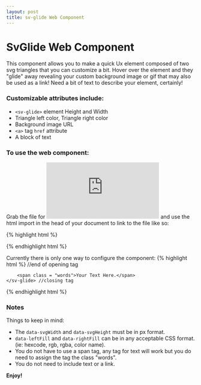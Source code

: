 ```yaml
---
layout: post
title: sv-glide Web Component
---
```

# SvGlide Web Component

This component allows you to make a quick Ux element composed of two svg triangles that you can customize a bit.  Hover over the element and they "glide" away revealing your custom background image or gif that may also be used as a link!  Need a bit of text to describe your element, certainly!

### Customizable attributes include:
  - `<sv-glide>` element Height and Width
  - Triangle left color, Triangle right color
  - Background image URL
  - `<a>` tag `href` attribute
  - A block of text

### To use the web component:
Grab the file for ![svg-glide](http://iam.colum.edu/students/maria.faulisi/ewt/svGlide/svGlideTest.html) and use the html import in the head of your document to link to the file like so:

{% highlight html %}
<head>
<link rel="import" href="svGlide.html">
</head>
{% endhighlight html %}

Currently there is only one way to configure the component:
{% highlight html %}
<sv-glide
    data-background = "url(//ImALinkJustLikeYouUseInCSS)"
    data-link = "placeThePathAsYouWouldInsideOfAnAnchorTagHref"
    data-svgWidth = "Numberpx"
    data-svgHeight = "Numberpx"
    data-leftFill = "color"
    data-rightFill = "color"> //end of opening tag
    
        <span class = "words">Your Text Here.</span>
    </sv-glide> //closing tag
{% endhighlight html %}

### Notes

Things to keep in mind:

* The `data-svgWidth` and `data-svgHeight` must be in px format.
* `data-leftFill` and `data-rightFill` can be in any acceptable CSS format. (ie: hexcode, rgb, rgba, color name).
* You do not have to use a span tag, any tag for text will work but you do need to assign the tag the class "words".
* You do not need to include text or a link.

**Enjoy!**

